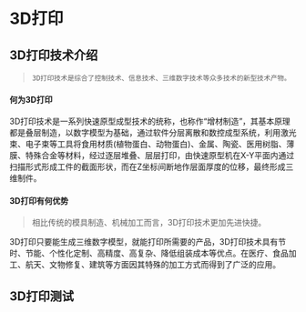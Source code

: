 # 3D打印



## 3D打印技术介绍

> ```
> 3D打印技术是综合了控制技术、信息技术、三维数字技术等众多技术的新型技术产物。
> ```



#### 何为3D打印

3D打印技术是一系列快速原型成型技术的统称，也称作“增材制造”，其基本原理都是叠层制造，以数字模型为基础，通过软件分层离散和数控成型系统，利用激光束、电子束等工具将食用材质(植物蛋白、动物蛋白)、金属、陶瓷、医用树脂、薄膜、特殊合金等材料，经过逐层堆叠、层层打印，由快速原型机在X-Y平面内通过扫描形式形成工件的截面形状，而在Z坐标间断地作层面厚度的位移，最终形成三维制件。



#### 3D打印有何优势

> 相比传统的模具制造、机械加工而言，3D打印技术更加先进快捷。

3D打印只要能生成三维数字模型，就能打印所需要的产品，3D打印技术具有节时、节能、个性化定制、高精度、高复杂、降低组装成本等优点。在医疗、食品加工、航天、文物修复、建筑等方面因其特殊的加工方式而得到了广泛的应用。


## 3D打印测试
